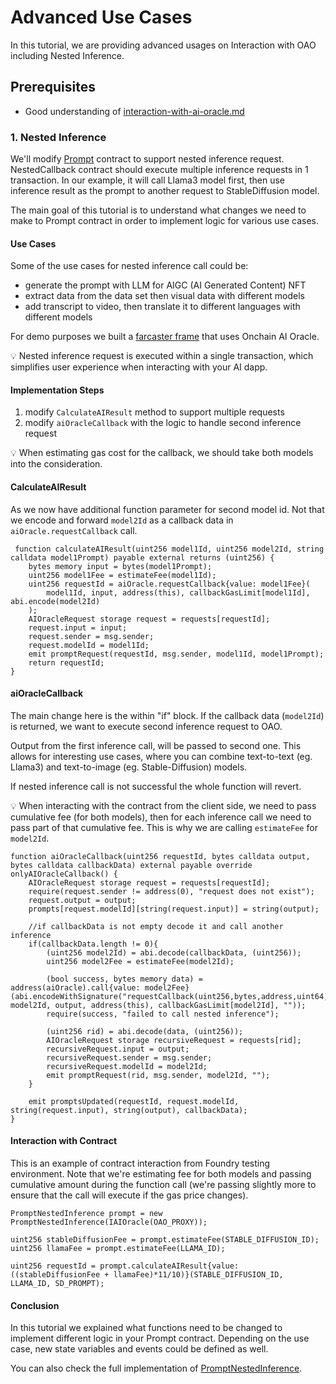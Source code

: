 # Advanced Use Cases

In this tutorial, we are providing advanced usages on Interaction with OAO including Nested Inference.

## Prerequisites

* Good understanding of [interaction-with-ai-oracle.md](interaction-with-ai-oracle.md "mention")

### 1. Nested Inference

We'll modify [Prompt](https://github.com/ora-io/Interaction\_With\_OAO\_Template/blob/main/src/Prompt.sol) contract to support nested inference request. NestedCallback contract should execute multiple inference requests in 1 transaction. In our example, it will call Llama3 model first, then use inference result as the prompt to another request to StableDiffusion model.

The main goal of this tutorial is to understand what changes we need to make to Prompt contract in order to implement logic for various use cases.

#### Use Cases

Some of the use cases for nested inference call could be:

* generate the prompt with LLM for AIGC (AI Generated Content) NFT
* extract data from the data set then visual data with different models
* add transcript to video, then translate it to different languages with different models

For demo purposes we built a [farcaster frame](example-fortune-teller.md) that uses Onchain AI Oracle.

💡 Nested inference request is executed within a single transaction, which simplifies user experience when interacting with your AI dapp.

#### Implementation Steps

1. modify `CalculateAIResult` method to support multiple requests
2. modify `aiOracleCallback` with the logic to handle second inference request

💡 When estimating gas cost for the callback, we should take both models into the consideration.

#### CalculateAIResult

As we now have additional function parameter for second model id. Not that we encode and forward `model2Id` as a callback data in `aiOracle.requestCallback` call.

```solidity
 function calculateAIResult(uint256 model1Id, uint256 model2Id, string calldata model1Prompt) payable external returns (uint256) {
    bytes memory input = bytes(model1Prompt);
    uint256 model1Fee = estimateFee(model1Id);
    uint256 requestId = aiOracle.requestCallback{value: model1Fee}(
        model1Id, input, address(this), callbackGasLimit[model1Id], abi.encode(model2Id)
    );
    AIOracleRequest storage request = requests[requestId];
    request.input = input;
    request.sender = msg.sender;
    request.modelId = model1Id;
    emit promptRequest(requestId, msg.sender, model1Id, model1Prompt);
    return requestId;
}
```

#### aiOracleCallback

The main change here is the within "if" block. If the callback data (`model2Id`) is returned, we want to execute second inference request to OAO.&#x20;

Output from the first inference call, will be passed to second one. This allows for interesting use cases, where you can combine text-to-text (eg. Llama3) and text-to-image (eg. Stable-Diffusion) models.&#x20;

If nested inference call is not successful the whole function will revert.

💡 When interacting with the contract from the client side, we need to pass cumulative fee (for both models), then for each inference call we need to pass part of that cumulative fee. This is why we are calling `estimateFee` for `model2Id`.

```solidity
function aiOracleCallback(uint256 requestId, bytes calldata output, bytes calldata callbackData) external payable override onlyAIOracleCallback() {
    AIOracleRequest storage request = requests[requestId];
    require(request.sender != address(0), "request does not exist");
    request.output = output;
    prompts[request.modelId][string(request.input)] = string(output);

    //if callbackData is not empty decode it and call another inference
    if(callbackData.length != 0){
        (uint256 model2Id) = abi.decode(callbackData, (uint256));
        uint256 model2Fee = estimateFee(model2Id);

        (bool success, bytes memory data) = address(aiOracle).call{value: model2Fee}(abi.encodeWithSignature("requestCallback(uint256,bytes,address,uint64,bytes)", model2Id, output, address(this), callbackGasLimit[model2Id], ""));
        require(success, "failed to call nested inference");

        (uint256 rid) = abi.decode(data, (uint256));
        AIOracleRequest storage recursiveRequest = requests[rid];
        recursiveRequest.input = output;
        recursiveRequest.sender = msg.sender;
        recursiveRequest.modelId = model2Id;
        emit promptRequest(rid, msg.sender, model2Id, "");
    }

    emit promptsUpdated(requestId, request.modelId, string(request.input), string(output), callbackData);
}
```

#### Interaction with Contract

This is an example of contract interaction from Foundry testing environment. Note that we're estimating fee for both models and passing cumulative amount during the function call (we're passing slightly more to ensure that the call will execute if the gas price changes).&#x20;

```solidity
PromptNestedInference prompt = new PromptNestedInference(IAIOracle(OAO_PROXY));

uint256 stableDiffusionFee = prompt.estimateFee(STABLE_DIFFUSION_ID);
uint256 llamaFee = prompt.estimateFee(LLAMA_ID);

uint256 requestId = prompt.calculateAIResult{value: ((stableDiffusionFee + llamaFee)*11/10)}(STABLE_DIFFUSION_ID, LLAMA_ID, SD_PROMPT);
```

#### Conclusion

In this tutorial we explained what functions need to be changed to implement different logic in your Prompt contract. Depending on the use case, new state variables and events could be defined as well.

You can also check the full implementation of [PromptNestedInference](https://github.com/ora-io/Interaction\_With\_OAO\_Template/blob/main/src/PromptNestedInference.sol).
